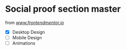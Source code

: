 # Social proof section master

from *www.frontendmentor.io*

- [x] Desktop Design
- [ ] Mobile Design
- [ ] Animations
